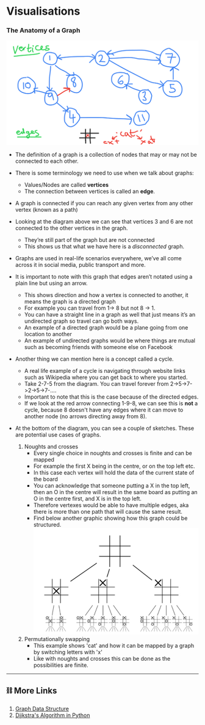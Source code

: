 #  Visualisations

### The Anatomy of a Graph
![Graphs](media/graphs.png)
- The definition of a graph is a collection of nodes that may or may not be connected to each other.

- There is some terminology we need to use when we talk about graphs:
  - Values/Nodes are called **vertices**
  - The connection between vertices is called an **edge**. 

- A graph is connected if you can reach any given vertex from any other vertex (known as a path)
- Looking at the diagram above we can see that vertices 3 and 6 are not connected to the other vertices in the graph.
  - They’re still part of the graph but are not connected 
  - This shows us that what we have here is a *disconnected* graph.
- Graphs are used in real-life scenarios everywhere, we’ve all come across it in social media, public transport and more. 
- It is important to note with this graph that edges aren’t notated using a plain line but using an arrow. 
  - This shows direction and how a vertex is connected to another, it means the graph is a directed graph
  - For example you can travel from 1-> 8 but not 8 -> 1. 
  - You can have a straight line in a graph as well that just means it’s an undirected graph so travel can go both ways.
  - An example of a directed graph would be a plane going from one location to another 
  - An example of undirected graphs would be where things are mutual such as becoming friends with someone else on Facebook
- Another thing we can mention here is a concept called a cycle. 
  - A real life example of a cycle is navigating through website links such as Wikipedia where you can get back to where you started.
  - Take 2-7-5 from the diagram. You can travel forever from 2->5->7->2->5->7-....
  - Important to note that this is the case because of the directed edges.
  - If we look at the red arrow connecting 1-9-8, we can see this is **not** a cycle, because 8 doesn't have any edges where it can
move to another node (no arrows directing away from 8). 
- At the bottom of the diagram, you can see a couple of sketches. These are potential use cases of graphs.
  1. Noughts and crosses
       - Every single choice in noughts and crosses is finite and can be mapped
       - For example the first X being in the centre, or on the top left etc.
       - In this case each vertex will hold the data of the current state of the board
       - You can acknowledge that someone putting a X in the top left, then an O in the centre will result in the same board
     as putting an O in the centre first, and X is in the top left.
       - Therefore vertexes would be able to have multiple edges, aka there is more than one path that will cause the same result.
       - Find below another graphic showing how this graph could be structured.
![Noughts&Crosses](media/tic-tac-toe.jpg)
  2. Permutationally swapping
       - This example shows 'cat' and how it can be mapped by a graph by switching letters with 'x'
       - Like with noughts and crosses this can be done as the possibilities are finite.

-----------
## ⛓️ More Links

1. [Graph Data Structure](https://www.geeksforgeeks.org/graph-data-structure-and-algorithms/)
2. [Dijkstra's Algorithm in Python](https://www.bogotobogo.com/python/python_Dijkstras_Shortest_Path_Algorithm.php)


